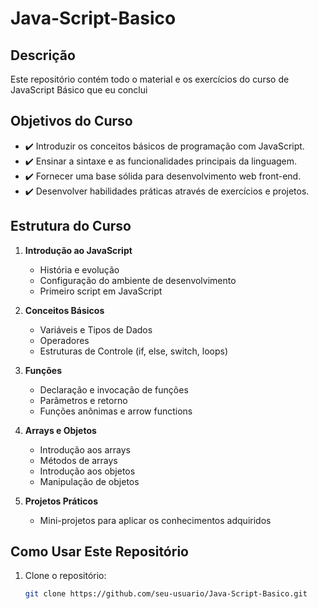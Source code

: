 # Java-Script-Basico

## Descrição
Este repositório contém todo o material e os exercícios do curso de JavaScript Básico que eu conclui

## Objetivos do Curso
- ✔️ Introduzir os conceitos básicos de programação com JavaScript.
- ✔️ Ensinar a sintaxe e as funcionalidades principais da linguagem.
- ✔️ Fornecer uma base sólida para desenvolvimento web front-end.
- ✔️ Desenvolver habilidades práticas através de exercícios e projetos.

## Estrutura do Curso
1. **Introdução ao JavaScript**
   - História e evolução
   - Configuração do ambiente de desenvolvimento
   - Primeiro script em JavaScript

2. **Conceitos Básicos**
   - Variáveis e Tipos de Dados
   - Operadores
   - Estruturas de Controle (if, else, switch, loops)

3. **Funções**
   - Declaração e invocação de funções
   - Parâmetros e retorno
   - Funções anônimas e arrow functions

4. **Arrays e Objetos**
   - Introdução aos arrays
   - Métodos de arrays
   - Introdução aos objetos
   - Manipulação de objetos

5. **Projetos Práticos**
   - Mini-projetos para aplicar os conhecimentos adquiridos

## Como Usar Este Repositório
1. Clone o repositório:
   ```bash
   git clone https://github.com/seu-usuario/Java-Script-Basico.git
